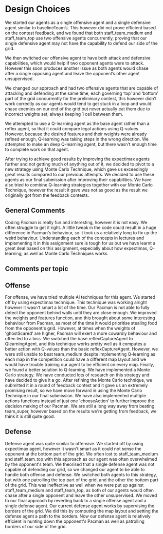 # Design Choices
We started our agents as a single offensive agent and a single defensive agent similar to baselineTeam’s. This however did not prove efficient based on the contest feedback, and we found that both staff_team_medium and staff_team_top use two offensive agents concurrently, proving that our single defensive agent may not have the capability to defend our side of the grid.

We then switched our offensive agent to have both attack and defensive capabilities, which would help if two opponent agents were to attack. However this soon produces another issue as both agents would chase after a single opposing agent and leave the opponent’s other agent unsupervised.

We changed our approach and had two offensive agents that are capable of attacking and defending at the same time, each governing ‘top’ and ‘bottom’ part of the grid concurrently for the preliminary contest, this however didn’t work correctly as our agents would tend to get stuck in a loop and would chase enemies on our end of the grid but never actually eat them due to incorrect weights set, always keeping 1 cell between them.

We attempted to use a Q-learning agent as the base agent rather than a reflex agent, so that it could compare legal actions using Q-values. However, because the desired features and their weights were already refined enough, Q-learning was taking steps in the wrong direction. We attempted to make an deep Q-learning agent, but there wasn't enough time to complete work on that agent.

After trying to achieve good results by improving the expectimax agents further and not getting much of anything out of it, we decided to pivot to a new strategy using Monte Carlo Technique, which gave us exceedingly great results compared to our previous attempts. We decided to use these agents as our final submission after improving their capabilities. We have also tried to combine Q-learning strategies together with our Monte Carlo Technique, however the result it gave was not as good as the result we originally got from the feedback contests.

## General Comments
Coding Pacman is really fun and interesting, however it is not easy. We often struggle to get it right. A little tweak in the code could result in a huge difference in Pacman's behaviour, so it took us a relatively long to fix up the weird behaviour. Understanding each of the concepts in lectures and implementing it in this assignment sure is tough for us but we have learnt a great deal based on this assignment, especially about how expectimax, Q-learning, as well as Monte Carlo Techniques works.

## Comments per topic

## Offense
For offense, we have tried multiple AI techniques for this agent. We started off by using expectimax technique. This technique was working alright however it wasn't smart a lot of the time. Our Pacman is not able to fully detect the opponent behind walls until they are close enough. We improved the weights and features function, and this brought about some interesting behaviour from Pacman, as most of the time it would prioritise stealing food from the opponent's grid. However, at times when the weights of 'ghostScared' are higher, Pacman will exert a more cowardly behaviour and often led to a loss. We switched the base reflexCaptureAgent to QlearningAgent, and this technique works pretty well as it computes a better action with Q-values than the basic reflexCaptureAgent. However, we were still unable to beat team_medium despite implementing Q-learning as each map in the competition could have a different map layout and we would have trouble training our agent to be efficient on every map. Finally, we found a better solution to Q-learning. We have implemented a Monte Carlo strategy. We have conducted lots of research on this strategy and have decided to give it a go. After refining the Monte Carlo technique, we submitted it in a round of feedback contest and it gave us an extremely promising result, so we have move forward in using the Monte Carlo Technique in our final submission. We have also implemented multiple actions functions instead of just one 'chooseAction' to further improve the decision making of our Pacman. We are still a long way away from beating team_super, however based on the results we're getting from feedback, we think it is still quite good.
## Defense
Defense agent was quite similar to offensive. We started off by using expectimax agent, however it wasn't smart as it could not sense the opponent at the bottom part of the grid. We often lost to staff_team_medium and staff_team_top with this approach as our agent was often overwhelmed by the opponent's team. We theorised that a single defense agent was not capable of defending our grid, so we changed our agent to be able to handle both offense and defense. We switched both agents to this strategy, but with one patrolling the top part of the grid, and the other the bottom part of the grid. This was ineffective as well when we were put up against staff_team_medium and staff_team_top, as both of our agents would often chase after a single opponent and leave the other unsupervised. We moved to our final approach by reverting back to a single offense agent and a single defense agent. Our current defense agent works by supervising the borders of the grid. We did this by computing the map layout and setting the defense agent a path to the borders. Now our defense agent is relatively efficient in hunting down the opponent's Pacman as well as patrolling borders of our side of the grid.

